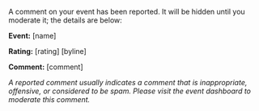 A comment on your event has been reported.  It will be hidden until you moderate it; the details are below:

**Event:** [name]

**Rating:** [rating] [byline]

**Comment:** [comment]

*A reported comment usually indicates a comment that is inappropriate, offensive, or considered to be spam.  Please visit the event dashboard to moderate this comment.*

